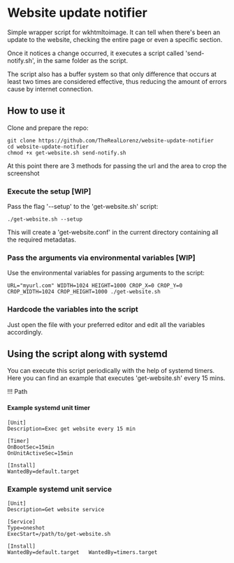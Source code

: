 # Website update notifier

Simple wrapper script for wkhtmltoimage. It can tell when there's been an update to the website, checking the entire page or even a specific section.

Once it notices a change occurred, it executes a script called 'send-notify.sh', in the same folder as the script.

The script also has a buffer system so that only difference that occurs at least two times are considered effective, thus reducing the amount of errors cause by internet connection.

## How to use it

Clone and prepare the repo:

    git clone https://github.com/TheRealLorenz/website-update-notifier
    cd website-update-notifier
    chmod +x get-website.sh send-notify.sh

At this point there are 3 methods for passing the url and the area to crop the screenshot

### Execute the setup [WIP]

Pass the flag '--setup' to the 'get-website.sh' script:

    ./get-website.sh --setup

This will create a 'get-website.conf' in the current directory containing all the required metadatas.

### Pass the arguments via environmental variables [WIP]

Use the environmental variables for passing arguments to the script:

    URL="myurl.com" WIDTH=1024 HEIGHT=1000 CROP_X=0 CROP_Y=0 CROP_WIDTH=1024 CROP_HEIGHT=1000 ./get-website.sh

### Hardcode the variables into the script

Just open the file with your preferred editor and edit all the variables accordingly.

## Using the script along with systemd

You can execute this script periodically with the help of systemd timers. Here you can find an example that executes 'get-website.sh' every 15 mins.

!!! Path

#### Example systemd unit timer

    [Unit]
    Description=Exec get website every 15 min
    
    [Timer]
    OnBootSec=15min
    OnUnitActiveSec=15min
    
    [Install]
    WantedBy=default.target

### Example systemd unit service

    [Unit]
    Description=Get website service
    
    [Service]
    Type=oneshot
    ExecStart=/path/to/get-website.sh
    
    [Install]
    WantedBy=default.target   WantedBy=timers.target
